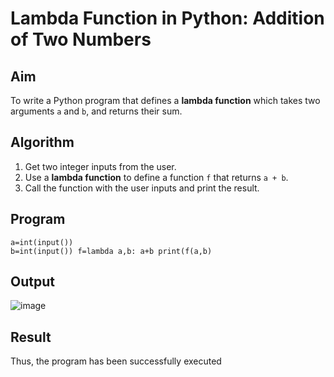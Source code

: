 # Lambda Function in Python: Addition of Two Numbers

##  Aim
To write a Python program that defines a **lambda function** which takes two arguments `a` and `b`, and returns their sum.

##  Algorithm
1. Get two integer inputs from the user.
2. Use a **lambda function** to define a function `f` that returns `a + b`.
3. Call the function with the user inputs and print the result.

##  Program
~~~
a=int(input()) 
b=int(input()) f=lambda a,b: a+b print(f(a,b) 
~~~

## Output
![image](https://github.com/user-attachments/assets/e3373e94-6b3d-480a-b029-7655a0eac4d6)

## Result
Thus, the program has been successfully executed
